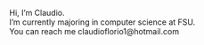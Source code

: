 <p>Hi, I’m Claudio. <br>I’m currently majoring in computer science at FSU.<br>You can reach me claudioflorio1@hotmail.com</p>


<!---
ClaudioFL/ClaudioFL is a ✨ special ✨ repository because its `README.md` (this file) appears on your GitHub profile.
You can click the Preview link to take a look at your changes.
--->
